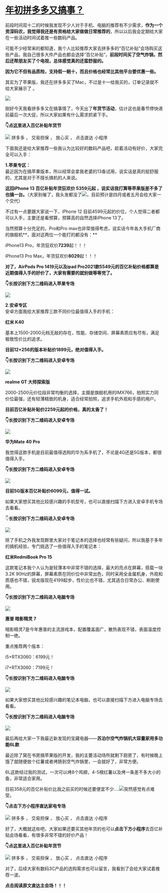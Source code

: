 # [年初拼多多又搞事？](https://mp.weixin.qq.com/s/pEZTL7f-ZXYFbY4ds4Hm-A)

前段时间双十二的时候我发现不少人对于手机、电脑的推荐有不少需求，**作为一个资深码农，我觉得我还是有资格给大家做做日常推荐的**，所以以后我会定期给大家在一些活动时间试着推一些数码产品。

可能不少经常来的都知道，我个人比较推荐大家去拼多多的“百亿补贴”会场购买这些产品，我自己很多大件产品也都会选择“百亿补贴”，**前段时间买了空气炸锅，然后还帮朋友买了个电视，总体感觉真的还蛮舒服的。**

**因为它不但有品质险，支持假一赔十，而且价格也经常比其他平台要优惠一些。**

其实为了苹果版，我还在拼多多买了Mac，不过是十一给我买的，订单记录就不给大家展示了 。

![](https://mmbiz.qpic.cn/mmbiz_png/JiaKAiafaUovVMbaUT6p80qxej5t5GicK3yYa2P5vzWKvlRjnibQib3NYQmrsQuRGDvtMG0UCibxQ95NnWibQoYfGwRDw/640?wx_fmt=png)

刚好今天我看拼多多又在搞事情了，今天出了**年货节活动**，估计这也是春节停快递前最后一次大促，所以大家如果有什么需求抓紧下手。  

****👇点这里进入百亿补贴年货节****

 ![](http://mmbiz.qpic.cn/mmbiz_png/I3ht2WMGrPjkBVPwWLHt9LbsXHnXaHKuT6LmFDpvV7jcJSEibYrN1Wc5SpVhRUXxv1vJyCgVETh7m9RRMzYLSiag/640?wx_fmt=png&wxfrom=200)   拼多多 ， 交易担保 ， 放心买 ，  点击直达  小程序 

下面我还是给大家推荐一些我认为比较好的数码产品吧，趁着活动有好价，大家完全可以入手：  

**1.苹果专区：**  
最近因为在搞苹果版本，所以经常会拿我老婆的13香试用，说实话是真的挺舒服的，尤其是对于不擅长搞机的人来说。

**这回iPhone 13 百亿补贴年货狂欢价 5359元起 ，说实话我打算等苹果版差不多了也搞一台。**（大家别催了，我头发都没了![](https://mmbiz.qpic.cn/mmbiz_png/JiaKAiafaUovVMbaUT6p80qxej5t5GicK3ycwCg4mWncNXxQHsq2Wb3YVeIlg4pBh61HSdsJcTqgyJoKE2j3LF13w/640?wx_fmt=png)，目前预计是四月或者五月会给大家一个交代）

不过有一点要跟大家说一下，iPhone 12 目前4599元起的价位，个人觉得二者都可以入手，主要还是看预算，预算高的自然选择iPhone 13了。

当然预算十分充足的，Pro和Pro max也非常值得考虑，说实话今年各大手机厂商的旗舰机**，面对这两位一个能打的都没有：**

iPhone13 Pro，年货狂欢价**7239**起！！！

iPhone13 Pro Max，年货狂欢价**8029**起！！！

**对了，AirPods Pro 1419元以及ipad Pro2021款5549元的百亿补贴价格都算是近期值得入手的好价了，大家有需要的就别做等等党了。**

************👇长按识别下方二维码进入苹果专场************

![](https://mmbiz.qpic.cn/mmbiz_png/JiaKAiafaUovURPgd3oTy1yMQGziaMw3Ana9POa6iaFDuMwOJDEMeLSTzF5CGYJSTY1ESj99ibM0e1mlUYPbRYDthqw/640?wx_fmt=png)

**2.安卓专区**  
安卓方面我给大家推荐三款不同价位最值得入手的手机：  

**红米 K40**

基本上1500-2000元档无敌的存在，性能、存储空间、屏幕素质应有尽有，满足极致性价比的追求。

**目前12+256的版本补贴价1899元，绝对值得入手。**

************👇************长按识别下方二维码进入安卓专场************************

![](https://mmbiz.qpic.cn/mmbiz_png/JiaKAiafaUovVMbaUT6p80qxej5t5GicK3yKiaicVK34eZTWXtWWa9JiaIb1pqOI9SldCgcPbEqrvKPKnbLp0pPHorvQ/640?wx_fmt=png)

**realme GT 大师探索版**

2000-2500元价位段非常均衡的选择，主摄是旗舰机用的IMX766，拍照实力同价位最强，还有轻薄精致的机身，适合经常拍照，追求手机外观和手感的用户。

**目前百亿补贴补贴价2259元起的价格，真的太香了！**  

************👇************长按识别下方二维码进入安卓专场************************

![](https://mmbiz.qpic.cn/mmbiz_png/JiaKAiafaUovUclyYsSKL1pOqibKdUEPoFoNwQktwZSVicm6lPVLPuVc7jiaH0duC92aCt1M6FMme8rWWGv7ZVpZwMw/640?wx_fmt=png)

**华为Mate 40 Pro** 

我觉得这款手机是目前最值得选购的华为系手机了，不论是4G还是5G版本，都很值得入手。

************👇************长按识别下方二维码进入安卓专场************************

![](https://mmbiz.qpic.cn/mmbiz_png/JiaKAiafaUovUclyYsSKL1pOqibKdUEPoFo9m5tpibFQyEpkovJqcicibJ0UYbibUad32e0fSL4CiamaCZnSgYSBKibA8MA/640?wx_fmt=png)

**目前5G版本百亿补贴价6099元，值得一试。**

如果大家想买其他比较感兴趣的手机型号，也可以直接扫描下方进入安卓手机专场去看看。  

👇************长按识别下方二维码进入安卓专场************

![](https://mmbiz.qpic.cn/mmbiz_png/JiaKAiafaUovVMbaUT6p80qxej5t5GicK3y4BRRSq3949ytTIDEuZGkWaRDLrU8iccLTbPLqGgFVw7OYp49J8SFrLg/640?wx_fmt=png)

除了手机之外我发现群里大家对于笔记本的选择也经常有些疑问，所以我基于多年的搞机经验，专门挑选了一些值得入手的笔记本：

**红米RedmiBook Pro 15**

这款笔记本我个人认为是轻薄本中非常不错的选择，最大的亮点在屏幕，搭载一块3.2K 90Hz的屏幕，屏幕素质在同价位中非常出色，同时采用全金属机身，外观和质感也不错，锐龙版现在4199起步，性价比也不错，尤其适合日常办公、刷剧使用。

************👇************长按识别下方二维码进入电脑专场************************

![](https://mmbiz.qpic.cn/mmbiz_png/JiaKAiafaUovVMbaUT6p80qxej5t5GicK3yg92Sk3JUibF7JDoWWbgttNuKib8loIVdQ9siatqtnxG0vwD3LV30qgaPg/640?wx_fmt=png)

**惠普 暗影精灵 7**

暗影精灵7是今年惠普的主流游戏本，配置覆盖面广，散热表现不错，表面温度控制一绝。

重点推荐两个版本：

i5+RTX3060：6199元！

i7+RTX3060：7199元！

************👇************长按识别下方二维码进入电脑专场************************

![](https://mmbiz.qpic.cn/mmbiz_png/JiaKAiafaUovUclyYsSKL1pOqibKdUEPoFoibedKqpClAHbmaFRqXFuWTwQErST9XgYHfFZiavlDbMgJTpWTlqwZSGg/640?wx_fmt=png)

如果大家想买其他比较感兴趣的笔记本电脑，也可以直接扫描下方进入电脑专场去看看。  

************👇************长按识别下方二维码进入电脑专场************************

![](https://mmbiz.qpic.cn/mmbiz_png/JiaKAiafaUovVMbaUT6p80qxej5t5GicK3ywE6RMO17SVL3a6ibk1307oqXguj1Uy18AWCIusxtXA6nia49QG8HDIeQ/640?wx_fmt=png)

最后再给大家一下我最近新发现的宝藏电器——**苏泊尔空气炸锅机大容量家用多功能6L款**

最近除了窝在书房搞苹果版的开发，我的主要活动场所就剩下厨房了，有时候晚上饿了就随便放个红薯或者烤肠到空气炸锅里，一会就好了，非常方便。  

6L这款经过我的测试，一次可以烤8个鸡翅，4-5根红薯以及烤一条差不多大小的鱼，非常适合家用。  

目前358元的百亿补贴价比我之前买的时候还要便宜不少....![](https://mmbiz.qpic.cn/mmbiz_png/JiaKAiafaUovVMbaUT6p80qxej5t5GicK3y1icOJsOu8HYJJ7LBHwJNNDR5uy4JTwlicd5yDazbWLZ7EgfdkT1SwKnw/640?wx_fmt=png)突然感觉有点难受。

********👇点击下方小程序直达家电专场********

 ![](http://mmbiz.qpic.cn/mmbiz_png/I3ht2WMGrPjkBVPwWLHt9LbsXHnXaHKuT6LmFDpvV7jcJSEibYrN1Wc5SpVhRUXxv1vJyCgVETh7m9RRMzYLSiag/640?wx_fmt=png&wxfrom=200)   拼多多 ， 交易担保 ， 放心买 ，  点击直达  小程序 

好了，大概就这些吧，大家如果还要买其他年货的也可以**点击下方小程序**去百亿补贴会场看看，有很多非常不错的好价产品！

****👇点这里进入百亿补贴年货节****

 ![](http://mmbiz.qpic.cn/mmbiz_png/I3ht2WMGrPjkBVPwWLHt9LbsXHnXaHKuT6LmFDpvV7jcJSEibYrN1Wc5SpVhRUXxv1vJyCgVETh7m9RRMzYLSiag/640?wx_fmt=png&wxfrom=200)   拼多多 ， 交易担保 ， 放心买 ，  点击直达  小程序 

对了，后续大家有数码3C产品的选购需求也可以留言，我看到了会给大家试着推荐一波。

**点击****阅读原文****直达主会场！！！**
